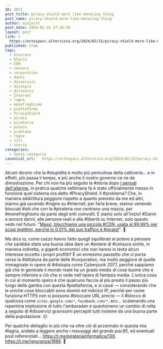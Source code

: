 ```yaml
---
ID: 2071
post_title: piracy shield more like menacing thing
post_name: piracy-shield-more-like-menacing-thing
author: minioctt
post_date: 2024-02-15 17:28:30
layout: post
link: >
  https://octospacc.altervista.org/2024/02/15/piracy-shield-more-like-menacing-thing/
published: true
tags:
  - bloccare
  - blocco
  - CDN
  - censura
  - corporation
  - danni
  - disservizi
  - distopia
  - dittatura
  - Internet
  - lagna
  - menefreghismo
  - piattaforma
  - PiracyShield
  - pirata
  - pirateria
  - potere
  - problema
  - rogne
  - siti
  - storia
categories:
  - Senza categoria
canonical_url:   https://octospacc.altervista.org/2024/02/15/piracy-shield-more-like-menacing-thing/
---
```

<!-- wp:paragraph -->
<p>Alcuni dicono che la #stupidità è molto più pericolosa della cattiveria... e in effetti, più passa il tempo, e più anche il nostro governo ce ne da dimostrazione. Per chi non ha più seguito la #storia dopo <a href="https://sitoctt.octt.eu.org/Posts/2023-04-16-Che-Impatto-Nuova-Legge-Anti-Pirateria-Italiana.html">i periodi dell'allarme</a>, in pratica qualche settimana fa è stato ufficialmente messo in funzione quel sistema ora detto #PiracyShield. Il #problema? Che, in maniera addirittura peggiore rispetto a quanto previsto da me ed altri, stanno già uscendo #rogne su #Internet; per farla breve, stanno venendo bloccati #siti che con la #pirateria non centrano una mazza, per #menefreghismo da parte degli enti coinvolti. E siamo solo all'inizio! #Danni e ancora danni, alle persone reali e alla #libertà su Internet, solo questo vedo nel futuro. "<a href="https://dday.it/redazione/48464/piracy-shield-sta-censurando-siti-che-non-hanno-nulla-a-che-fare-con-la-pirateria-ed-e-un-problema-serio">Massì, blocchiamo una piccola #CDN, usata al 99.99% per scopi legittimi, perché lo 0.01% del suo traffico è #pirata!</a>". 🤡️</p>
<!-- /wp:paragraph -->

<!-- wp:paragraph -->
<p>Ma dico io, come cazzo hanno fatto quegli squilibrati al potere a pensare che sarebbe stata una buona idea dare un #potere di #censura simile, in maniera indiretta, a giganti economici che non hanno in testa alcun interesse eccetto i propri profitti? È un ennesimo passetto che ci porta verso la #dittatura da parte delle #corporation, ma molto peggiore di quelle immaginate in opere di #distopia come Cyberpunk 2077, perché sappiamo già che in generale il mondo reale ha un grado medio di cose buone che è sempre inferiore a ciò che si vede nell'opera di fantasia media. L'unica cosa in cui al momento spero è che qualcuno faccia al più presto il passo più lungo della gamba con questa #piattaforma, e si causi — considerando che le uniche cose bloccabili sono domini ed indirizzi IP, perché per come funziona HTTPS non si possono #bloccare URL precisi — il #blocco di qualcosa come <code>sites.google.com<code>/*</code></code>, <code>facebook.com/*</code>, ecc... scatenando una repentina implosione di tutto l'ambaradan e quantomeno un cambio di rotta a seguito di #disservizi gravissimi percepiti tutti insieme da una buona parte della popolazione. 😥️</p>
<!-- /wp:paragraph -->

<!-- wp:paragraph -->
<p>Per qualche dettaglio in più che va oltre ciò di accennato in questa mia #lagna, andate a leggere anche i messaggi <em>del grande pac85</em>, ed eventuali post referenziati... <a href="https://t.me/pirateriainformatica/139?embed=1&amp;mode=tme">https://t.me/pirateriainformatica/139</a>, <a href="https://t.me/ignuranza/1986?embed=1&amp;mode=tme">https://t.me/ignuranza/1986</a>. 🙏️</p>
<!-- /wp:paragraph -->